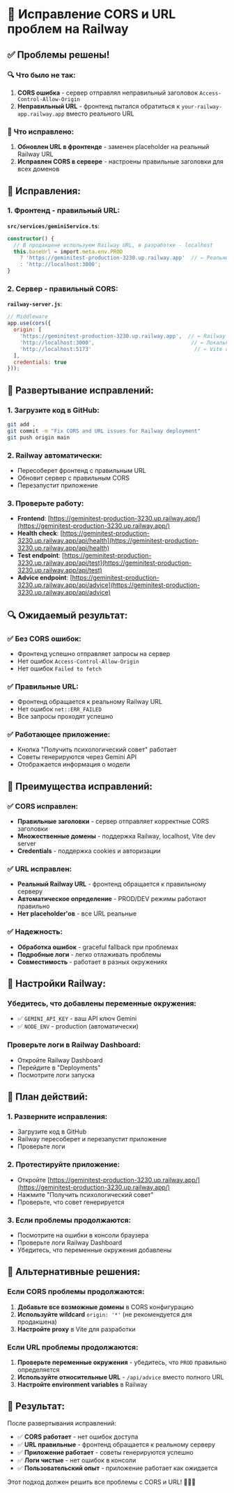 # 🔧 Исправление CORS и URL проблем на Railway

## ✅ Проблемы решены!

### 🔍 **Что было не так:**
1. **CORS ошибка** - сервер отправлял неправильный заголовок `Access-Control-Allow-Origin`
2. **Неправильный URL** - фронтенд пытался обратиться к `your-railway-app.railway.app` вместо реального URL

### 🚀 **Что исправлено:**
1. **Обновлен URL в фронтенде** - заменен placeholder на реальный Railway URL
2. **Исправлен CORS в сервере** - настроены правильные заголовки для всех доменов

## 🎯 **Исправления:**

### 1. **Фронтенд - правильный URL:**
**`src/services/geminiService.ts`**:
```typescript
constructor() {
  // В продакшене используем Railway URL, в разработке - localhost
  this.baseUrl = import.meta.env.PROD 
    ? 'https://geminitest-production-3230.up.railway.app'  // ← Реальный URL
    : 'http://localhost:3000';
}
```

### 2. **Сервер - правильный CORS:**
**`railway-server.js`**:
```javascript
// Middleware
app.use(cors({
  origin: [
    'https://geminitest-production-3230.up.railway.app',  // ← Railway URL
    'http://localhost:3000',                               // ← Локальная разработка
    'http://localhost:5173'                                 // ← Vite dev server
  ],
  credentials: true
}));
```

## 🚀 **Развертывание исправлений:**

### 1. **Загрузите код в GitHub:**
```bash
git add .
git commit -m "Fix CORS and URL issues for Railway deployment"
git push origin main
```

### 2. **Railway автоматически:**
- Пересоберет фронтенд с правильным URL
- Обновит сервер с правильным CORS
- Перезапустит приложение

### 3. **Проверьте работу:**
- **Frontend**: [https://geminitest-production-3230.up.railway.app/](https://geminitest-production-3230.up.railway.app/)
- **Health check**: [https://geminitest-production-3230.up.railway.app/api/health](https://geminitest-production-3230.up.railway.app/api/health)
- **Test endpoint**: [https://geminitest-production-3230.up.railway.app/api/test](https://geminitest-production-3230.up.railway.app/api/test)
- **Advice endpoint**: [https://geminitest-production-3230.up.railway.app/api/advice](https://geminitest-production-3230.up.railway.app/api/advice)

## 🔍 **Ожидаемый результат:**

### ✅ **Без CORS ошибок:**
- Фронтенд успешно отправляет запросы на сервер
- Нет ошибок `Access-Control-Allow-Origin`
- Нет ошибок `Failed to fetch`

### ✅ **Правильные URL:**
- Фронтенд обращается к реальному Railway URL
- Нет ошибок `net::ERR_FAILED`
- Все запросы проходят успешно

### ✅ **Работающее приложение:**
- Кнопка "Получить психологический совет" работает
- Советы генерируются через Gemini API
- Отображается информация о модели

## 🎉 **Преимущества исправлений:**

### ✅ **CORS исправлен:**
- **Правильные заголовки** - сервер отправляет корректные CORS заголовки
- **Множественные домены** - поддержка Railway, localhost, Vite dev server
- **Credentials** - поддержка cookies и авторизации

### ✅ **URL исправлен:**
- **Реальный Railway URL** - фронтенд обращается к правильному серверу
- **Автоматическое определение** - PROD/DEV режимы работают правильно
- **Нет placeholder'ов** - все URL реальные

### ✅ **Надежность:**
- **Обработка ошибок** - graceful fallback при проблемах
- **Подробные логи** - легко отлаживать проблемы
- **Совместимость** - работает в разных окружениях

## 🔧 **Настройки Railway:**

### Убедитесь, что добавлены переменные окружения:
- ✅ `GEMINI_API_KEY` - ваш API ключ Gemini
- ✅ `NODE_ENV` - production (автоматически)

### Проверьте логи в Railway Dashboard:
- Откройте Railway Dashboard
- Перейдите в "Deployments"
- Посмотрите логи запуска

## 🎯 **План действий:**

### 1. **Разверните исправления:**
- Загрузите код в GitHub
- Railway пересоберет и перезапустит приложение
- Проверьте логи

### 2. **Протестируйте приложение:**
- Откройте [https://geminitest-production-3230.up.railway.app/](https://geminitest-production-3230.up.railway.app/)
- Нажмите "Получить психологический совет"
- Проверьте, что совет генерируется

### 3. **Если проблемы продолжаются:**
- Посмотрите на ошибки в консоли браузера
- Проверьте логи Railway Dashboard
- Убедитесь, что переменные окружения добавлены

## 🚨 **Альтернативные решения:**

### Если CORS проблемы продолжаются:
1. **Добавьте все возможные домены** в CORS конфигурацию
2. **Используйте wildcard** `origin: '*'` (не рекомендуется для продакшена)
3. **Настройте proxy** в Vite для разработки

### Если URL проблемы продолжаются:
1. **Проверьте переменные окружения** - убедитесь, что `PROD` правильно определяется
2. **Используйте относительные URL** - `/api/advice` вместо полного URL
3. **Настройте environment variables** в Railway

## 🎉 **Результат:**

После развертывания исправлений:
- ✅ **CORS работает** - нет ошибок доступа
- ✅ **URL правильные** - фронтенд обращается к реальному серверу
- ✅ **Приложение работает** - советы генерируются успешно
- ✅ **Логи чистые** - нет ошибок в консоли
- ✅ **Пользовательский опыт** - приложение работает как ожидается

Этот подход должен решить все проблемы с CORS и URL! 🚂✨🎉
